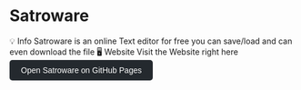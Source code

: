 # Satroware
💡 Info
Satroware is an online Text editor for free you can save/load and can even download the file
🖥️ Website
Visit the Website right here
<a href="https://bloxsociety.github.io/Satroware/" target="_blank" style="display:inline-block;padding:10px 20px;background:#24292e;color:white;text-decoration:none;border-radius:5px;font-family:sans-serif;">
  Open Satroware on GitHub Pages
</a>
